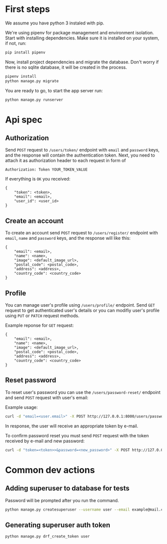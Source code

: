 # First steps
We assume you have python 3 instaled with pip.

We're using pipenv for package management and environment isolation. Start with installing dependencies. Make sure it is installed on your system, if not, run:
```sh
pip install pipenv
```

Now, install project dependencies and migrate the database. Don't worry if there is no sqlite database, it will be created in the process.
```sh
pipenv install
python manage.py migrate
```
You are ready to go, to start the app server run:
```sh
python manage.py runserver
```

# Api spec

## Authorization
Send `POST` request to `/users/token/` endpoint with `email` and `password` keys, and the response will contain the authentication token. Next, you need to attach it as authorization header to each request in form of
```
Authorization: Token YOUR_TOKEN_VALUE
```
If everything is `OK` you received:
```
{
    "token": <token>,
    "email": <email>,
    "user_id": <user_id>
}
```

## Create an account
To create an account send `POST` request to `/users/register/` endpoint with `email`, `name` and `password` keys, and the response will like this:
```
{
    "email": <email>,
    "name": <name>,
    "image": <default_image_url>,
    "postal_code": <postal_code>,
    "address": <address>,
    "country_code": <country_code>
}
```

## Profile
You can manage user's profile using `/users/profile/` endpoint.
Send `GET` request to get authenticated user's details or you can modifiy user's profile using `PUT` or `PATCH` request methods.

Example reponse for `GET` request:
```
{
    "email": <email>,
    "name": <name>,
    "image": <default_image_url>,
    "postal_code": <postal_code>,
    "address": <address>,
    "country_code": <country_code>
}
```

## Reset password
To reset user's password you can use the `/users/password-reset/` endpoint and send `POST` request with user's email:

Example usage:
```bash
curl -d "email=<user.email>" -X POST http://127.0.0.1:8000/users/password-reset/
```

In response, the user will receive an appropriate token by e-mail.

To confirm password reset you must send `POST` request with the token received by e-mail and new password:
```bash
curl -d "token=<token>>&password=<new_password>" -X POST http://127.0.0.1:8000/users/password-reset/confirm/
``` 


# Common dev actions

## Adding superuser to database for tests
Password will be prompted after you run the command.
```sh
python manage.py createsuperuser --username user --email example@mail.com
```

## Generating superuser auth token
```sh
python manage.py drf_create_token user
```

